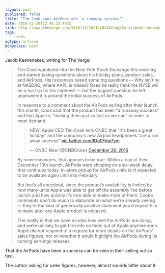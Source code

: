 ```yaml
---
layout: post 
published: false 
title: "Tim Cook says AirPods are ‘a runaway success’" 
date: 2016-12-28T22:46:23.495Z 
link: http://www.theverge.com/2016/12/28/14101202/apple-airpods-runaway-success-tim-cook-no-sales-figures 
tags:
  - links
ogtype: article 
bodyclass: post 
---
```


Jacob Kastrenakes, writing for The Verge:

> Tim Cook wandered into the New York Stock Exchange this morning and started taking questions about his holiday plans, product sales, and AirPods. His responses raised some big questions — Why isn’t he at NASDAQ, where AAPL is traded? Does he really think the NYSE will be a fun trip for his nephew? — but the biggest question he left unanswered is around the initial success of AirPods.
> 
> In response to a comment about the AirPods selling after their launch this month, Cook said that the product has been “a runaway success” and that Apple is “making them just as fast as we can” in order to meet demand.
> 
> > NEW: Apple CEO Tim Cook tells CNBC that "it's been a great holiday" and the company's new Airpod headphones "are a run away success" [pic.twitter.com/lDo0Fdw7ym](https://t.co/lDo0Fdw7ym)
> > 
> >  — CNBC Now (@CNBCnow) [December 28, 2016](https://twitter.com/CNBCnow/status/814154469877239808)
> 
> By some measures, that appears to be true. Within a day of their December 13th launch, AirPods were shipping on a six-week delay that continues today. In-store pickup for AirPods units isn’t expected to be available again until mid-February.
> 
> But that’s all anecdotal, since the product’s availability is limited by how many units Apple was able to get off the assembly line before launch and how quickly it’s now able to make more of them. Cook’s comments don’t do much to elaborate on what we’re already seeing — they’re the kind of generically positive statement you’d expect him to make after any Apple product is released.
> 
> The reality is that we have no idea how well the AirPods are doing, and we’re unlikely to get firm info on them out of Apple anytime soon. Apple did not respond to a request for more details on the AirPods’ sales figures, nor on whether it would highlight the AirPods during its coming earnings releases.

That the AirPods have been a success can be seen in their selling out so fast. 

The author asking for sales figures, however,  almost sounds bitter about it.